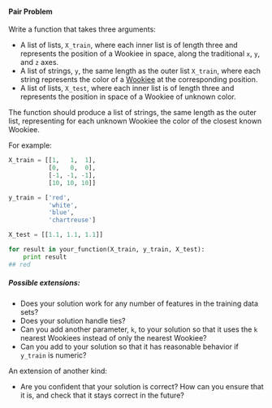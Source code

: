 #### Pair Problem

Write a function that takes three arguments:

 * A list of lists, `X_train`, where each inner list is of length three and represents the position of a Wookiee in space, along the traditional `x`, `y`, and `z` axes.
 * A list of strings, `y`, the same length as the outer list `X_train`, where each string represents the color of a [Wookiee](https://en.wikipedia.org/wiki/Wookiee) at the corresponding position.
 * A list of lists, `X_test`, where each inner list is of length three and represents the position in space of a Wookiee of unknown color.

The function should produce a list of strings, the same length as the outer list, representing for each unknown Wookiee the color of the closest known Wookiee.

For example:

```python
X_train = [[1,   1,  1],
           [0,   0,  0],
           [-1, -1, -1],
           [10, 10, 10]]

y_train = ['red',
           'white',
           'blue',
           'chartreuse']

X_test = [[1.1, 1.1, 1.1]]

for result in your_function(X_train, y_train, X_test):
    print result
## red
```


##### Possible extensions:

 * Does your solution work for any number of features in the training data sets?
 * Does your solution handle ties?
 * Can you add another parameter, `k`, to your solution so that it uses the `k` nearest Wookiees instead of only the nearest Wookiee?
 * Can you add to your solution so that it has reasonable behavior if `y_train` is numeric?

An extension of another kind:

 * Are you confident that your solution is correct? How can you ensure that it is, and check that it stays correct in the future?
